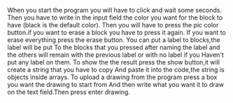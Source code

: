 When you start the program you will have to click and wait some seconds. Then you have to write in the input
 field the color you want for the block to have (black is the default color).
Then you will have to press the pic color button.if you want to erase a block you have to press it again.
If you want to erase everything press the erase button. You can put a label to blocks,the label will be put
To the blocks that you pressed after naming the label and the others will remain with the previous label or with no label if you
Haven't put any label on them. To show the the result press the show button,it will create a string that you have to copy
And paste it into the code,the string is objects inside arrays.
To upload a drawing from the program press a box you want the drawing to start from
And then write what you want it to draw on the text field.Then press enter drawing.
